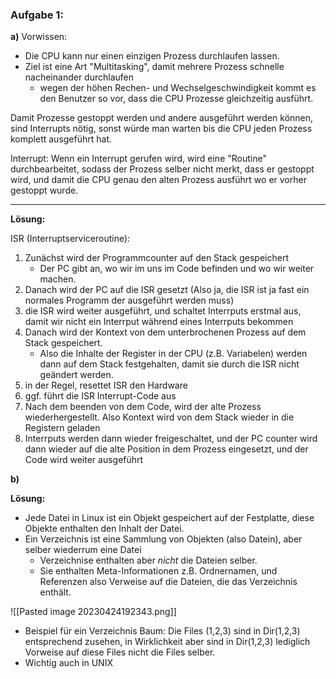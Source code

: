 ### Aufgabe 1:

 **a)**
 Vorwissen:
- Die CPU kann nur einen einzigen Prozess durchlaufen lassen.
- Ziel ist eine Art "Multitasking", damit mehrere Prozess schnelle nacheinander durchlaufen
	- wegen der höhen Rechen- und Wechselgeschwindigkeit kommt es den Benutzer so vor, dass die CPU Prozesse gleichzeitig ausführt.

Damit Prozesse gestoppt werden  und andere ausgeführt werden können, sind Interrupts nötig, sonst würde man warten bis die CPU jeden Prozess komplett ausgeführt hat.

Interrupt:
Wenn ein Interrupt gerufen wird, wird eine "Routine" durchbearbeitet, sodass der Prozess selber nicht merkt, dass er gestoppt wird, und damit die CPU genau den alten Prozess ausführt wo er vorher gestoppt wurde.

---

**Lösung:**

ISR (Interruptserviceroutine):
1. Zunächst wird der Programmcounter auf den Stack gespeichert
	- Der PC gibt an, wo wir im uns im Code befinden und wo wir weiter machen.
2.  Danach wird der PC auf die ISR gesetzt (Also ja, die ISR ist ja fast ein normales Programm der ausgeführt werden muss)
3. die ISR wird weiter ausgeführt, und schaltet Interrputs erstmal aus, damit wir nicht ein Interrput während eines Interrputs bekommen
4. Danach wird der Kontext von dem unterbrochenen Prozess auf dem Stack gespeichert.
	- Also die Inhalte der Register in der CPU (z.B. Variabelen) werden dann auf dem Stack festgehalten, damit sie durch die ISR nicht geändert werden.
5. in der Regel, resettet ISR den Hardware
6. ggf. führt die ISR Interrupt-Code aus
7. Nach dem beenden von dem Code, wird der alte Prozess wiederhergestellt. Also Kontext wird von dem Stack wieder in die Registern geladen
8. Interrputs werden dann wieder freigeschaltet, und der PC counter wird dann wieder auf die alte Position in dem Prozess eingesetzt, und der Code wird weiter ausgeführt

**b)**

**Lösung:**
- Jede Datei in Linux ist ein Objekt gespeichert auf der Festplatte, diese Objekte enthalten den Inhalt der Datei.
- Ein Verzeichnis ist eine Sammlung von Objekten (also Datein), aber selber wiederrum eine Datei
	- Verzeichnise enthalten aber *nicht* die Dateien selber.
	- Sie enthalten Meta-Informationen z.B. Ordnernamen, und Referenzen also Verweise auf die Dateien, die das Verzeichnis enthält.

![[Pasted image 20230424192343.png]]
- Beispiel für ein Verzeichnis Baum:
Die Files (1,2,3) sind in Dir(1,2,3) entsprechend zusehen, in Wirklichkeit aber sind in Dir(1,2,3) lediglich Vorweise auf diese Files nicht die Files selber.
- Wichtig auch in UNIX 